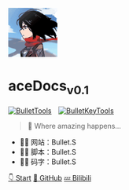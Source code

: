 ![logo](_img/avatar.gif)

# aceDocs<sub>v0.1</sub>

[![BulletTools](https://img.shields.io/github/v/release/AnimatorBullet/BulletTools?color=blue&include_prereleases&label=BulletTools&logo=GitHub&style=flat-square)](https://github.com/AnimatorBullet/BulletTools/releases)&emsp;[![BulletKeyTools](https://img.shields.io/github/v/release/AnimatorBullet/BulletKeyTools?color=success&include_prereleases&label=BulletKeyTools&logo=GitHub&style=flat-square)](https://github.com/AnimatorBullet/BulletKeyTools/releases)

> 🌠 Where amazing happens...

* 👨‍💻 网站：Bullet.S
* 👨‍💻 脚本：Bullet.S
* 👨‍💻 码字：Bullet.S

[👇 Start](Home.md)
[📑 GitHub]("https://github.com/AnimatorBullet")
[💤 Bilibili](https://space.bilibili.com/2031113)